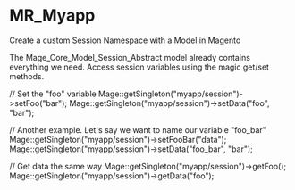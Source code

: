 # MR_Myapp
Create a custom Session Namespace with a Model in Magento

The Mage_Core_Model_Session_Abstract model already contains everything we need. Access session variables using the magic get/set methods.


// Set the "foo" variable
Mage::getSingleton("myapp/session")->setFoo("bar");
Mage::getSingleton("myapp/session")->setData("foo", "bar");



// Another example. Let's say we want to name our variable "foo_bar"
Mage::getSingleton("myapp/session")->setFooBar("data");
Mage::getSingleton("myapp/session")->setData("foo_bar", "bar");



// Get data the same way
Mage::getSingleton("myapp/session")->getFoo();
Mage::getSingleton("myapp/session")->getData("foo");
